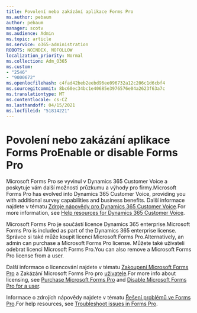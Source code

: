 ```yaml
---
title: Povolení nebo zakázání aplikace Forms Pro
ms.author: pebaum
author: pebaum
manager: scotv
ms.audience: Admin
ms.topic: article
ms.service: o365-administration
ROBOTS: NOINDEX, NOFOLLOW
localization_priority: Normal
ms.collection: Adm_O365
ms.custom:
- "2546"
- "9000672"
ms.openlocfilehash: c4fad42beb2eebd96ee096732a12c206c1d6cbf4
ms.sourcegitcommit: 8bc60ec34bc1e40685e3976576e04a2623f63a7c
ms.translationtype: MT
ms.contentlocale: cs-CZ
ms.lasthandoff: 04/15/2021
ms.locfileid: "51814221"
---
```

# <a name="enable-or-disable-forms-pro"></a><span data-ttu-id="72750-102">Povolení nebo zakázání aplikace Forms Pro</span><span class="sxs-lookup"><span data-stu-id="72750-102">Enable or disable Forms Pro</span></span>

<span data-ttu-id="72750-103">Microsoft Forms Pro se vyvinul v Dynamics 365 Customer Voice a poskytuje vám další možnosti průzkumu a výhody pro firmy.</span><span class="sxs-lookup"><span data-stu-id="72750-103">Microsoft Forms Pro has evolved into Dynamics 365 Customer Voice, providing you with additional survey capabilities and business benefits.</span></span> <span data-ttu-id="72750-104">Další informace najdete v tématu [Zdroje nápovědy pro Dynamics 365 Customer Voice](https://go.microsoft.com/fwlink/p/?linkid=2128357).</span><span class="sxs-lookup"><span data-stu-id="72750-104">For more information, see [Help resources for Dynamics 365 Customer Voice](https://go.microsoft.com/fwlink/p/?linkid=2128357).</span></span>  

<span data-ttu-id="72750-105">Microsoft Forms Pro je součástí licence Dynamics 365 enterprise.</span><span class="sxs-lookup"><span data-stu-id="72750-105">Microsoft Forms Pro is included as part of the Dynamics 365 enterprise license.</span></span> <span data-ttu-id="72750-106">Správce si také může koupit licenci Microsoft Forms Pro.</span><span class="sxs-lookup"><span data-stu-id="72750-106">Alternatively, an admin can purchase a Microsoft Forms Pro license.</span></span> <span data-ttu-id="72750-107">Můžete také uživateli odebrat licenci Microsoft Forms Pro.</span><span class="sxs-lookup"><span data-stu-id="72750-107">You can also remove a Microsoft Forms Pro license from a user.</span></span>  

<span data-ttu-id="72750-108">Další informace o licencování najdete v tématu [Zakoupení Microsoft Forms Pro](https://docs.microsoft.com/forms-pro/purchase#purchase-microsoft-forms-pro-for-users-in-a-dynamics-365-tenant) a Zakázání Microsoft Forms Pro pro [uživatele](https://docs.microsoft.com/forms-pro/purchase#disable-microsoft-forms-pro-for-a-user-1).</span><span class="sxs-lookup"><span data-stu-id="72750-108">For more info about licensing, see [Purchase Microsoft Forms Pro](https://docs.microsoft.com/forms-pro/purchase#purchase-microsoft-forms-pro-for-users-in-a-dynamics-365-tenant) and [Disable Microsoft Forms Pro for a user](https://docs.microsoft.com/forms-pro/purchase#disable-microsoft-forms-pro-for-a-user-1).</span></span>
  
<span data-ttu-id="72750-109">Informace o zdrojích nápovědy najdete v tématu [Řešení problémů ve Forms Pro](https://docs.microsoft.com/forms-pro/troubleshoot).</span><span class="sxs-lookup"><span data-stu-id="72750-109">For help resources, see [Troubleshoot issues in Forms Pro](https://docs.microsoft.com/forms-pro/troubleshoot).</span></span>